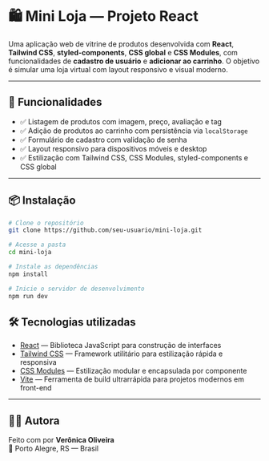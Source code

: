 # 🛍️ Mini Loja — Projeto React

Uma aplicação web de vitrine de produtos desenvolvida com **React**, **Tailwind CSS**, **styled-components**, **CSS global** e **CSS Modules**, 
com funcionalidades de **cadastro de usuário** e **adicionar ao carrinho**. O objetivo é simular uma loja virtual com layout responsivo e visual moderno.

---

## 🚀 Funcionalidades

- ✅ Listagem de produtos com imagem, preço, avaliação e tag
- ✅ Adição de produtos ao carrinho com persistência via `localStorage`
- ✅ Formulário de cadastro com validação de senha
- ✅ Layout responsivo para dispositivos móveis e desktop
- ✅ Estilização com Tailwind CSS, CSS Modules, styled-components e CSS global

---

## 📦 Instalação

```bash
# Clone o repositório
git clone https://github.com/seu-usuario/mini-loja.git

# Acesse a pasta
cd mini-loja

# Instale as dependências
npm install

# Inicie o servidor de desenvolvimento
npm run dev

````
## 🛠️ Tecnologias utilizadas

- [React](https://reactjs.org/) — Biblioteca JavaScript para construção de interfaces
- [Tailwind CSS](https://tailwindcss.com/) — Framework utilitário para estilização rápida e responsiva
- [CSS Modules](https://github.com/css-modules/css-modules) — Estilização modular e encapsulada por componente
- [Vite](https://vitejs.dev/) — Ferramenta de build ultrarrápida para projetos modernos em front-end

---
## 👩‍💻 Autora

Feito com por **Verônica Oliveira**  
📍 Porto Alegre, RS — Brasil



